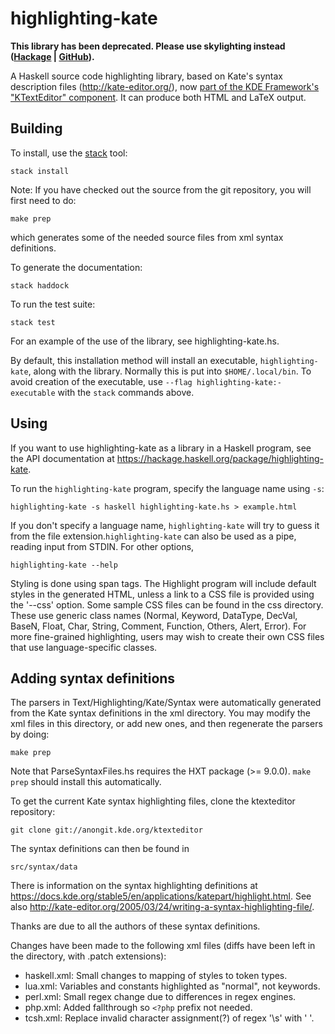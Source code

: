 highlighting-kate
=================

**This library has been deprecated. Please use skylighting
instead
([Hackage](https://hackage.haskell.org/package/skylighting)
|
[GitHub](https://github.com/jgm/skylighting)).**

A Haskell source code highlighting library, based
on Kate's syntax description files (http://kate-editor.org/),
now [part of the KDE Framework's "KTextEditor" component](http://kate-editor.org/2013/11/11/kate-on-5-the-future-of-ktexteditor-and-kate-part/).
It can produce both HTML and LaTeX output.

Building
--------

To install, use the [stack] tool:

    stack install

[stack]:  http://docs.haskellstack.org/en/stable/README/

Note:  If you have checked out the source from the git repository,
you will first need to do:

    make prep

which generates some of the needed source files from xml syntax
definitions.

To generate the documentation:

    stack haddock

To run the test suite:

    stack test

For an example of the use of the library, see highlighting-kate.hs.

By default, this installation method will install an executable,
`highlighting-kate`, along with the library.  Normally this is
put into `$HOME/.local/bin`.  To avoid creation of the
executable, use `--flag highlighting-kate:-executable` with the
`stack` commands above.

Using
-----

If you want to use highlighting-kate as a library in a Haskell
program, see the API documentation at
<https://hackage.haskell.org/package/highlighting-kate>.

To run the `highlighting-kate` program, specify the language
name using `-s`:

    highlighting-kate -s haskell highlighting-kate.hs > example.html

If you don't specify a language name, `highlighting-kate` will try to guess it
from the file extension.`highlighting-kate` can also be used as a pipe,
reading input from STDIN.  For other options,

    highlighting-kate --help

Styling is done using span tags.  The Highlight program will include
default styles in the generated HTML, unless a link to a CSS file is
provided using the '--css' option. Some sample CSS files can be found
in the css directory. These use generic class names (Normal, Keyword,
DataType, DecVal, BaseN, Float, Char, String, Comment, Function, Others,
Alert, Error). For more fine-grained highlighting, users may wish to
create their own CSS files that use language-specific classes.

Adding syntax definitions
-------------------------

The parsers in Text/Highlighting/Kate/Syntax were automatically generated
from the Kate syntax definitions in the xml directory. You may modify
the xml files in this directory, or add new ones, and then regenerate
the parsers by doing:

    make prep

Note that ParseSyntaxFiles.hs requires the HXT package (>= 9.0.0).
`make prep` should install this automatically.

To get the current Kate syntax highlighting files, clone the ktexteditor
repository:

    git clone git://anongit.kde.org/ktexteditor

The syntax definitions can then be found in

    src/syntax/data

There is information on the syntax highlighting definitions at
<https://docs.kde.org/stable5/en/applications/katepart/highlight.html>.  See also
<http://kate-editor.org/2005/03/24/writing-a-syntax-highlighting-file/>.

Thanks are due to all the authors of these syntax definitions.

Changes have been made to the following xml files (diffs have
been left in the directory, with .patch extensions):

- haskell.xml: Small changes to mapping of styles to token types.
- lua.xml:  Variables and constants highlighted as "normal", not keywords.
- perl.xml:  Small regex change due to differences in regex engines.
- php.xml:  Added fallthrough so `<?php` prefix not needed.
- tcsh.xml: Replace invalid character assignment(?) of regex '\s' with ' '.

